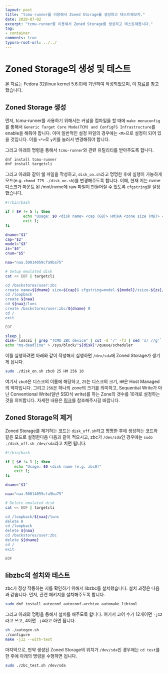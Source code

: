 ```yaml
---
layout: post
title: "tcmu-runner를 이용해서 Zoned Storage를 생성하고 테스트해보자."
date: 2020-07-02
excerpt: "tcmu-runner를 이용해서 Zoned Storage를 생성하고 테스트해봅시다."
tag:
- container
comments: true
typora-root-url: ../../
---
```


# Zoned Storage의 생성 및 테스트

본 자료는 Fedora 32(linux kernel 5.6.0)에 기반하여 작성되었으며, 이 [자료](https://zonedstorage.io/projects/tcmu-runner/)를 참고했습니다.

## Zoned Storage 생성

먼저, tcmu-runner를 사용하기 위해서는 커널을 컴파일을 할 때에 `make menuconfig`를 통해서 `Generic Target Core Mode(TCM) and ConfigFS Infrastructure`를 enable을 해줘야 합니다. 아마 일반적인 설정 파일의 경우에는 `<M>`으로 설정이 되어 있을 것입니다. 이를 `<*>`로 `y`키를 눌러서 변경해줘야 합니다.

그리고 아래의 명령을 통해서 `tcmu-runner`와 관련 유틸리티를 받아주도록 합니다.

```bash
dnf install tcmu-runner
dnf install targetcli
```

그리고 아래와 같이 쉘 파일을 작성하고, `disk_on.sh`라고 명명한 후에 실행이 가능하게 모드(e.g. `chmod 775 ./disk_on.sh`)를 변경해주도록 합니다. 이때, 현재 저는 nvme 디스크가 마운트 된 /mnt/nvme에 raw 파일이 만들어질 수 있도록 `cfgstring`을 설정했습니다.

```bash
#!/bin/bash

if [ $# != 5 ]; then
        echo "Usage: $0 <disk name> <cap (GB)> HM|HA <zone size (MB)> <conv zones num>"
        exit 1;
fi

dname="$1"
cap="$2"
model="$3"
zs="$4"
cnum="$5"

naa="naa.50014059cfa9ba75"

# Setup emulated disk
cat << EOF | targetcli

cd /backstores/user:zbc
create name=${dname} size=${cap}G cfgstring=model-${model}/zsize-${zs}/conv-${cnum}@/mnt/nvme/${dname}.raw
cd /loopback
create ${naa}
cd ${naa}/luns
create /backstores/user:zbc/${dname} 0
cd /
exit

EOF

sleep 1
disk=`lsscsi | grep "TCMU ZBC device" | cut -d '/' -f3 | sed 's/ //g'`
echo "mq-deadline" > /sys/block/"${disk}"/queue/scheduler
```

이를 실행하려면 아래와 같이 작성해서 실행하면 `/dev/sda`에 Zoned Storage가 생기게 됩니다.

```bash
sudo ./disk_on.sh zbc0 25 HM 256 10
```

여기서 `zbc0`은 디스크의 이름에 해당하고, `25`는 디스크의 크기, `HM`은 Host Managed의 약자입니다. 그리고 `256`은 하나의 zone의 크기를 의미하고, Sequential Write가 아닌 Conventional Write(일반 SSD식 write)를 하는 Zone의 갯수를 10개로 설정하는 것을 의미합니다. 자세한 내용은 [링크](https://zonedstorage.io/projects/tcmu-runner/)를 참조해주시길 바랍니다.

## Zoned Storage의 제거

Zoned Storage를 제거하는 코드는 `disk_off.sh`라고 명명한 후에 생성하는 코드와 같은 모드로 설정한다음 다음과 같이 적으시고, zbc가 `/dev/sda`인 경우에는 `sudo ./disk_off.sh /dev/sda`라고 치면 됩니다.

```bash
#!/bin/bash

if [ $# != 1 ]; then
    echo "Usage: $0 <disk name (e.g. zbc0)"
    exit 1;
fi

dname="$1"

naa="naa.50014059cfa9ba75"

# Delete emulated disk
cat << EOF | targetcli

cd /loopback/${naa}/luns
delete 0
cd /loopback
delete ${naa}
cd /backstores/user:zbc
delete ${dname}
cd /
exit

EOF
```

## libzbc의 설치와 테스트

zbc가 정상 작동하는 지를 확인하기 위해서 libzbc를 설치했습니다. 설치 과정은 다음과 같습니다. 먼저, 관련 패키지를 설치해주도록 합니다.

```bash
sudo dnf install autoconf autoconf-archive automake libtool
```

그리고 아래의 명령을 통해서 설치를 해주도록 합니다. 여기서 코어 수가 12개이면 `-j12`라고 쓰고, 4이면 `-j4`라고 하면 됩니다.

```bash
sh ./autogen.sh
./configure
make -j12 --with-test
```

마지막으로, 만약 생성된 Zoned Storage의 위치가 `/dev/sda`인 경우에는 `cd test`를 한 후에 아래의 명령을 수행하면 됩니다.

```bash
sudo ./zbc_test.sh /dev/sda
```

